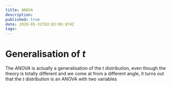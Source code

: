 ```yaml
---
title: ANOVA
description: 
published: true
date: 2020-05-31T03:03:09.974Z
tags: 
---
```


# Generalisation of $t$
The *ANOVA* is actually a generalisation of the $t$ distribution, even though the theory is totally different and we come at from a different angle, it turns out that the $t$ distribution is an ANOVA with two variables
